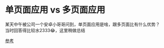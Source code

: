# 单页面应用 vs 多页面应用

某天中午被公司一个安卓小哥哥问到，单页面应用是啥，跟多页面比有什么优势？当时回答得比较水2333😂，这里稍做总结

[参考](https://juejin.im/post/5a0ea4ec6fb9a0450407725c)



